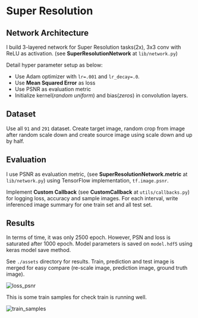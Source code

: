 # Super Resolution

## Network Architecture

I build 3-layered network for Super Resolution tasks(2x), 3x3 conv with ReLU as activation. (see **SuperResolutionNetwork** at `lib/network.py`)

Detail hyper parameter setup as below:

- Use Adam optimizer with `lr=.001` and `lr_decay=.0`.
- Use **Mean Squared Error** as loss
- Use PSNR as evaluation metric
- Initialize kernel(*random uniform*) and bias(*zeros*) in convolution layers.

## Dataset

Use all `91` and `291` dataset. Create target image, random crop from image after random scale down and create source image using scale down and up by half.

## Evaluation

I use PSNR as evaluation metric, (see **SuperResolutionNetwork.metric** at `lib/network.py`) using TensorFlow implementation, `tf.image.psnr`.

Implement **Custom Callback** (see **CustomCallback** at `utils/callbacks.py`) for logging loss, accuracy and sample images. For each interval, write inferenced image summary for one train set and all test set.

## Results

In terms of time, it was only 2500 epoch. However, PSN and loss is saturated after 1000 epoch. Model parameters is saved on `model.hdf5` using keras model save method.

See `./assets` directory for results. Train, prediction and test image is merged for easy compare (re-scale image, prediction image, ground truth image).

![loss_psnr](https://github.com/MaybeS/ITE4053/blob/master/SuperResolution/assets/loss_psnr_cnn.png?raw=true)

This is some train samples for check train is running well.

![train_samples](https://github.com/MaybeS/ITE4053/blob/master/SuperResolution/assets/loss_psnr_cnn.png?raw=true)